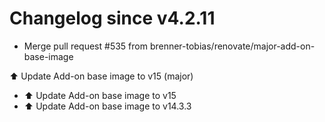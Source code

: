 # Changelog since v4.2.11
- Merge pull request #535 from brenner-tobias/renovate/major-add-on-base-image

⬆️ Update Add-on base image to v15 (major) 
- ⬆️ Update Add-on base image to v15 
- ⬆️ Update Add-on base image to v14.3.3 
